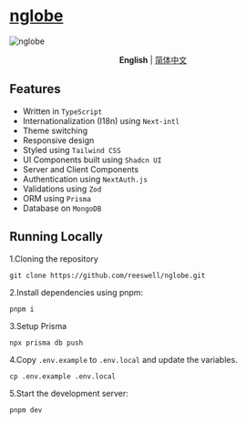 # [nglobe](https://nglobe.vercel.app/)

![nglobe](https://cdn.jsdelivr.net/gh/xxydrr/my_pic/img/image-20230819193814746.png)

<p align='center'>
<b>English</b> | <a href="https://github.com/reeswell/nglobe/blob/main/README.zh-CN.md">简体中文</a>
</p>

## Features

- Written in `TypeScript`
- Internationalization (I18n) using `Next-intl`
- Theme switching
- Responsive design
- Styled using `Tailwind CSS`
- UI Components built using `Shadcn UI`
- Server and Client Components
- Authentication using `NextAuth.js`
- Validations using `Zod`
- ORM using `Prisma`
- Database on `MongoDB`

## Running Locally

1.Cloning the repository

```shell
git clone https://github.com/reeswell/nglobe.git
```

2.Install dependencies using pnpm:

```shell
pnpm i
```

3.Setup Prisma

```shell
npx prisma db push
```

4.Copy `.env.example` to `.env.local` and update the variables.

```shell
cp .env.example .env.local
```

5.Start the development server:

```shell
pnpm dev
```
